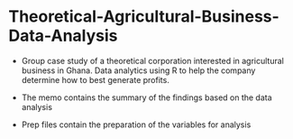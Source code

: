 # Theoretical-Agricultural-Business-Data-Analysis
- Group case study of a theoretical corporation interested in agricultural business in Ghana. Data analytics using R to help the company determine how to best generate profits. 

- The memo contains the summary of the findings based on the data analysis

- Prep files contain the preparation of the variables for analysis
